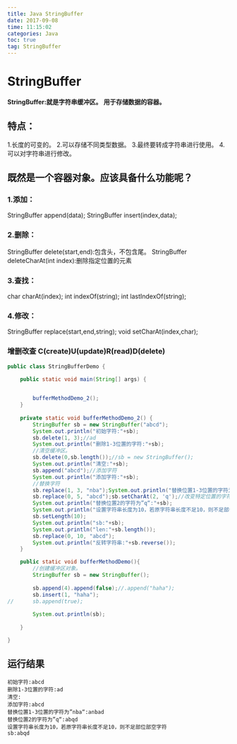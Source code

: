 ```yaml
---
title: Java StringBuffer
date: 2017-09-08
time: 11:15:02
categories: Java
toc: true
tag: StringBuffer
---
```

</p>

# StringBuffer
**StringBuffer:就是字符串缓冲区。**
**用于存储数据的容器。**
## 特点：
1.长度的可变的。 
2.可以存储不同类型数据。
3.最终要转成字符串进行使用。
4.可以对字符串进行修改。 
 
## 既然是一个容器对象。应该具备什么功能呢？
### 1.添加：
> 
StringBuffer append(data);
StringBuffer insert(index,data);
### 2.删除：
> 
StringBuffer delete(start,end):包含头，不包含尾。
StringBuffer deleteCharAt(int index):删除指定位置的元素 
### 3.查找：
> 
char charAt(index);
int indexOf(string);
int lastIndexOf(string);
### 4.修改：
> 
StringBuffer replace(start,end,string);
void setCharAt(index,char);
 
### 增删改查  C(create)U(update)R(read)D(delete) 
 
```java
public class StringBufferDemo {

	public static void main(String[] args) {

		
		bufferMethodDemo_2();
	}
	
	private static void bufferMethodDemo_2() {
		StringBuffer sb = new StringBuffer("abcd");
		System.out.println("初始字符:"+sb);
		sb.delete(1, 3);//ad
		System.out.println("删除1-3位置的字符:"+sb);
		//清空缓冲区。
		sb.delete(0,sb.length());//sb = new StringBuffer();
		System.out.println("清空:"+sb);
		sb.append("abcd");//添加字符
		System.out.println("添加字符:"+sb);
		//替换字符
		sb.replace(1, 3, "nba");System.out.println("替换位置1-3位置的字符为”nba“:"+sb);
		sb.replace(0, 5, "abcd");sb.setCharAt(2, 'q');//改变特定位置的字符
		System.out.println("替换位置2的字符为”q“:"+sb);
		System.out.println("设置字符串长度为10，若原字符串长度不足10，则不足部位部空字符");
		sb.setLength(10);
		System.out.println("sb:"+sb);
		System.out.println("len:"+sb.length());
		sb.replace(0, 10, "abcd");
		System.out.println("反转字符串:"+sb.reverse());
	}

	public static void bufferMethodDemo(){
		//创建缓冲区对象。
		StringBuffer sb = new StringBuffer();
		
		sb.append(4).append(false);//.append("haha");
		sb.insert(1, "haha");
//		sb.append(true);
		
		System.out.println(sb);
		
	}

}
```
## 运行结果

```
初始字符:abcd
删除1-3位置的字符:ad
清空:
添加字符:abcd
替换位置1-3位置的字符为”nba“:anbad
替换位置2的字符为”q“:abqd
设置字符串长度为10，若原字符串长度不足10，则不足部位部空字符
sb:abqd
```